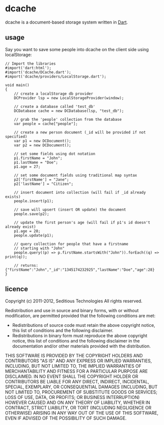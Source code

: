 # dcache #

dcache is a document-based storage system written in [Dart](http://dartlang.org). 

## usage ##

Say you want to save some people into dcache on the client side using localStorage:

    // Import the libraries
    #import('dart:html');
    #import('dcache/DCache.dart');
    #import('dcache/providers/LocalStorage.dart');

    void main()
    {
        // create a localStorage db provider
        DCProvider lsp = new LocalStorageProvider(window);
        
        // create a database called 'test_db'
        DCDatabase cache = new DCDatabase(lsp, "test_db");

        // grab the 'people' collection from the database
        var people = cache["people"];

        // create a new person document (_id will be provided if not specified)
        var p1 = new DCDocument();
        var p2 = new DCDocument();
        
        // set some fields using dot notation
        p1.firstName = "John";
        p1.lastName = "Doe";
        p1.age = 27;
        
        // set some document fields using traditional map syntax
        p2['firstName'] = "Jane";
        p2['lastName'] = "Citizen";
        
        // insert document into collection (will fail if _id already exists)
        people.insert(p1);
        
        // save will upsert (insert OR update) the document
        people.save(p2);

        // update the first person's age (will fail if p1's id doesn't already exist)
        p1.age = 28;
        people.update(p1);
        
        // query collection for people that have a firstname
        // starting with "John"
        people.query((p) => p.firstName.startsWith("John")).forEach((q) => print(q));
        
        // returns: {"firstName":"John","_id":"1345174232925","lastName":"Doe","age":28}
    }

## licence ##

Copyright (c) 2011-2012, Seditious Technologies
All rights reserved.

Redistribution and use in source and binary forms, with or without modification, are permitted provided that the following conditions are met:

 * Redistributions of source code must retain the above copyright notice, this list of conditions and the following disclaimer.
 * Redistributions in binary form must reproduce the above copyright notice, this list of conditions and the following disclaimer in the documentation and/or other materials provided with the distribution.
 
THIS SOFTWARE IS PROVIDED BY THE COPYRIGHT HOLDERS AND CONTRIBUTORS "AS IS" AND ANY EXPRESS OR IMPLIED WARRANTIES, INCLUDING, BUT NOT LIMITED TO, THE IMPLIED WARRANTIES OF MERCHANTABILITY AND FITNESS FOR A PARTICULAR PURPOSE ARE DISCLAIMED. IN NO EVENT SHALL THE COPYRIGHT HOLDER OR CONTRIBUTORS BE LIABLE FOR ANY DIRECT, INDIRECT, INCIDENTAL, SPECIAL, EXEMPLARY, OR CONSEQUENTIAL DAMAGES (INCLUDING, BUT NOT LIMITED TO, PROCUREMENT OF SUBSTITUTE GOODS OR SERVICES; LOSS OF USE, DATA, OR PROFITS; OR BUSINESS INTERRUPTION) HOWEVER CAUSED AND ON ANY THEORY OF LIABILITY, WHETHER IN CONTRACT, STRICT LIABILITY, OR TORT (INCLUDING NEGLIGENCE OR OTHERWISE) ARISING IN ANY WAY OUT OF THE USE OF THIS SOFTWARE, EVEN IF ADVISED OF THE POSSIBILITY OF SUCH DAMAGE.